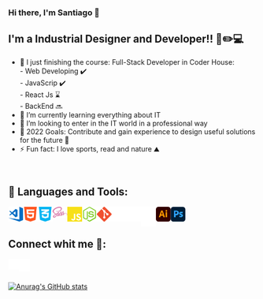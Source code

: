 ### Hi there, I'm Santiago 👋

## I'm a Industrial Designer and Developer!! 🧠✏️💻

- 🔭 I just finishing the course: Full-Stack Developer in Coder House: <br/> - Web Developing ✔️ <br/> - JavaScrip ✔️ <br/> - React Js ⌛ <br/> - BackEnd 🔜
- 🌱 I’m currently learning everything about IT
- 👯 I’m looking to enter in the IT world in a professional way
- 🥅 2022 Goals: Contribute and gain experience to design useful solutions for the future 🌌
- ⚡ Fun fact: I love sports, read and nature ⛰️

<br/>

## 🧰 Languages and Tools:

<img align="left" alt="Visual Studio Code" width="30px" src="./iconos/vs.svg" />
<img align="left" alt="HTML5" width="30px" src="./iconos/html.svg" />
<img align="left" alt="CSS3" width="30px" src="./iconos/css.svg" />
<img align="left" alt="Sass" width="30px" src="./iconos/sass.svg" />
<img align="left" alt="JavaScript" width="30px" src="./iconos/js.svg" />
<img align="left" alt="Node.js" width="30px" src="./iconos/node.svg" />
<img align="left" alt="Git" width="30px" src="./iconos/git.svg" />
<img align="left" alt="GitHub" width="30px" src="./iconos/github.svg" />
<img align="left" alt="Terminal" width="30px" src="./iconos/console.svg" />
<img align="left" alt="Figma" width="30px" src="./iconos/figma.svg" />
<img align="left" alt="Illustrator" width="30px" src="./iconos/ai.svg" />
<img align="left" alt="Phothoshop" width="30px" src="./iconos/ph.svg" />

<br/>
<br/>

## Connect whit me 🔗:

[<img align="left" alt="sanmoyano | Instagram" width="22px" src="./iconos/insta.svg" />][instagram]
[<img align="left" alt="santiago-moyano | LinkedIn" width="22px"  src="./iconos/linkedin.svg" />][linkedin]

<br/>
<br/>

[![Anurag's GitHub stats](https://github-readme-stats.vercel.app/api?username=sanmoyano)](https://github.com/sanmoyano/github-readme-stats)

[linkedin]: https://www.linkedin.com/in/santiago-moyano/
[instagram]: https://www.instagram.com/sanmoyano/?hl=es
